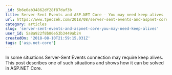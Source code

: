 ```yaml
---
_id: 5b6e0ab34862df28f87daf3b
title: Server-Sent Events and ASP.NET Core - You may need keep alives
url: https://www.tpeczek.com/2018/08/server-sent-events-and-aspnet-core-you_9.html
category: articles
slug: 'server-sent-events-and-aspnet-core-you-may-need-keep-alives'
user_id: 5a8a922f8b86e53b3449ab24
createdOn: '2018-08-10T21:59:15.031Z'
tags: ['asp.net-core']
---
```


In some situations Server-Sent Events connection may require keep alives. This post describes one of such situations and shows how it can be solved in ASP.NET Core.
